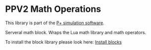 # PPV2 Math Operations
This library is part of the [P+ simulation software](https://github.com/Mynogs/PPV2-Simulation-System).

Serveral math block. Wraps the Lua math library and math operators.

To install the block library please look here: [Install blocks](https://github.com/Mynogs/PPV2-Simulation-System/blob/master/README.md#install-blocks)
